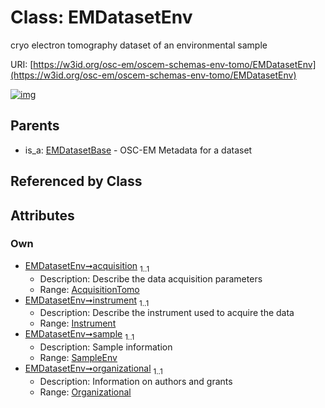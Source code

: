 
# Class: EMDatasetEnv

cryo electron tomography dataset of an environmental sample

URI: [https://w3id.org/osc-em/oscem-schemas-env-tomo/EMDatasetEnv](https://w3id.org/osc-em/oscem-schemas-env-tomo/EMDatasetEnv)


[![img](https://yuml.me/diagram/nofunky;dir:TB/class/[SampleEnv],[Organizational],[Instrument],[Organizational]<organizational%201..1-++[EMDatasetEnv],[SampleEnv]<sample%201..1-++[EMDatasetEnv],[Instrument]<instrument%201..1-++[EMDatasetEnv],[AcquisitionTomo]<acquisition%201..1-++[EMDatasetEnv],[EMDatasetBase]^-[EMDatasetEnv],[EMDatasetBase],[AcquisitionTomo])](https://yuml.me/diagram/nofunky;dir:TB/class/[SampleEnv],[Organizational],[Instrument],[Organizational]<organizational%201..1-++[EMDatasetEnv],[SampleEnv]<sample%201..1-++[EMDatasetEnv],[Instrument]<instrument%201..1-++[EMDatasetEnv],[AcquisitionTomo]<acquisition%201..1-++[EMDatasetEnv],[EMDatasetBase]^-[EMDatasetEnv],[EMDatasetBase],[AcquisitionTomo])

## Parents

 *  is_a: [EMDatasetBase](EMDatasetBase.md) - OSC-EM Metadata for a dataset

## Referenced by Class


## Attributes


### Own

 * [EMDatasetEnv➞acquisition](EMDatasetEnv_acquisition.md)  <sub>1..1</sub>
     * Description: Describe the data acquisition parameters
     * Range: [AcquisitionTomo](AcquisitionTomo.md)
 * [EMDatasetEnv➞instrument](EMDatasetEnv_instrument.md)  <sub>1..1</sub>
     * Description: Describe the instrument used to acquire the data
     * Range: [Instrument](Instrument.md)
 * [EMDatasetEnv➞sample](EMDatasetEnv_sample.md)  <sub>1..1</sub>
     * Description: Sample information
     * Range: [SampleEnv](SampleEnv.md)
 * [EMDatasetEnv➞organizational](EMDatasetEnv_organizational.md)  <sub>1..1</sub>
     * Description: Information on authors and grants
     * Range: [Organizational](Organizational.md)
